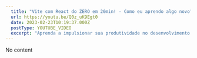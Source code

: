 ```yaml
---
  title: "Vite com React do ZERO em 20min! - Como eu aprendo algo novo?"
  url: https://youtu.be/Q0z_uK9Egt0
  date: 2023-02-23T10:19:37.000Z
  postType: YOUTUBE_VIDEO
  excerpt: "Aprenda a impulsionar sua produtividade no desenvolvimento JavaScript com Vite - o poderoso tooling para construir aplicações modernas em tempo recorde! 🚀👨‍💻 #JavaScript #Vite #Tooling"
---
```

  
  No content
  